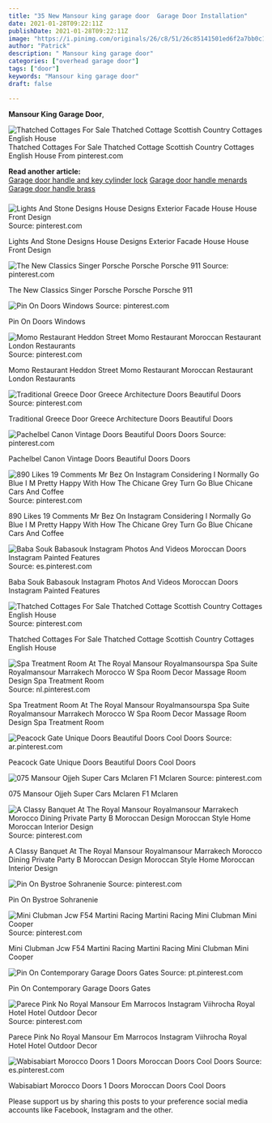 ```yaml
---
title: "35 New Mansour king garage door  Garage Door Installation"
date: 2021-01-28T09:22:11Z
publishDate: 2021-01-28T09:22:11Z
image: "https://i.pinimg.com/originals/26/c8/51/26c85141501ed6f2a7bb0c138dfb8b45.jpg"
author: "Patrick"
description: " Mansour king garage door"
categories: ["overhead garage door"]
tags: ["door"]
keywords: "Mansour king garage door"
draft: false

---
```

<!-- Head tag Code -->
**Mansour King Garage Door**, 

![Thatched Cottages For Sale Thatched Cottage Scottish Country Cottages English House](https://i.pinimg.com/originals/7a/fa/e6/7afae6c34041ff1d6f97e57c16cb095d.jpg "Thatched Cottages For Sale Thatched Cottage Scottish Country Cottages English House")
Thatched Cottages For Sale Thatched Cottage Scottish Country Cottages English House From pinterest.com

**Read another article:**  
[Garage door handle and key cylinder lock](/garage-door-handle-and-key-cylinder-lock/)
[Garage door handle menards](/garage-door-handle-menards/)
[Garage door handle brass](/garage-door-handle-brass/)




### 

 


![Lights And Stone Designs House Designs Exterior Facade House House Front Design](https://i.pinimg.com/600x315/2d/3f/a0/2d3fa0e9d0144732a50ae44a9d9453b5.jpg "Lights And Stone Designs House Designs Exterior Facade House House Front Design")
Source: pinterest.com

Lights And Stone Designs House Designs Exterior Facade House House Front Design  

![The New Classics Singer Porsche Porsche Porsche 911](https://i.pinimg.com/originals/01/d6/f3/01d6f30bed411efb0222ef9e7bc453a7.jpg "The New Classics Singer Porsche Porsche Porsche 911")
Source: pinterest.com

The New Classics Singer Porsche Porsche Porsche 911  

![Pin On Doors Windows](https://i.pinimg.com/originals/26/d7/61/26d761950d95f0183cd16984587677db.jpg "Pin On Doors Windows")
Source: pinterest.com

Pin On Doors Windows  

![Momo Restaurant Heddon Street Momo Restaurant Moroccan Restaurant London Restaurants](https://i.pinimg.com/originals/b8/37/06/b83706a59c2e5f3aaab9890abe8097f9.png "Momo Restaurant Heddon Street Momo Restaurant Moroccan Restaurant London Restaurants")
Source: pinterest.com

Momo Restaurant Heddon Street Momo Restaurant Moroccan Restaurant London Restaurants  

![Traditional Greece Door Greece Architecture Doors Beautiful Doors](https://i.pinimg.com/736x/8e/16/d0/8e16d03327b85996326902b10c831a25.jpg "Traditional Greece Door Greece Architecture Doors Beautiful Doors")
Source: pinterest.com

Traditional Greece Door Greece Architecture Doors Beautiful Doors  

![Pachelbel Canon Vintage Doors Beautiful Doors Doors](https://i.pinimg.com/originals/38/5a/a9/385aa98fa82d084b003e1dd04ea66987.jpg "Pachelbel Canon Vintage Doors Beautiful Doors Doors")
Source: pinterest.com

Pachelbel Canon Vintage Doors Beautiful Doors Doors  

![890 Likes 19 Comments Mr Bez On Instagram Considering I Normally Go Blue I M Pretty Happy With How The Chicane Grey Turn Go Blue Chicane Cars And Coffee](https://i.pinimg.com/originals/30/36/d8/3036d8804cfc70fc98d0f6670c381521.jpg "890 Likes 19 Comments Mr Bez On Instagram Considering I Normally Go Blue I M Pretty Happy With How The Chicane Grey Turn Go Blue Chicane Cars And Coffee")
Source: pinterest.com

890 Likes 19 Comments Mr Bez On Instagram Considering I Normally Go Blue I M Pretty Happy With How The Chicane Grey Turn Go Blue Chicane Cars And Coffee  

![Baba Souk Babasouk Instagram Photos And Videos Moroccan Doors Instagram Painted Features](https://i.pinimg.com/originals/6b/34/65/6b346507dd169dbcd90c8ffa94ed6c95.png "Baba Souk Babasouk Instagram Photos And Videos Moroccan Doors Instagram Painted Features")
Source: es.pinterest.com

Baba Souk Babasouk Instagram Photos And Videos Moroccan Doors Instagram Painted Features  

![Thatched Cottages For Sale Thatched Cottage Scottish Country Cottages English House](https://i.pinimg.com/originals/7a/fa/e6/7afae6c34041ff1d6f97e57c16cb095d.jpg "Thatched Cottages For Sale Thatched Cottage Scottish Country Cottages English House")
Source: pinterest.com

Thatched Cottages For Sale Thatched Cottage Scottish Country Cottages English House  

![Spa Treatment Room At The Royal Mansour Royalmansourspa Spa Suite Royalmansour Marrakech Morocco W Spa Room Decor Massage Room Design Spa Treatment Room](https://i.pinimg.com/originals/90/e7/f4/90e7f481f9dc26128e76ffa5fd4955c0.jpg "Spa Treatment Room At The Royal Mansour Royalmansourspa Spa Suite Royalmansour Marrakech Morocco W Spa Room Decor Massage Room Design Spa Treatment Room")
Source: nl.pinterest.com

Spa Treatment Room At The Royal Mansour Royalmansourspa Spa Suite Royalmansour Marrakech Morocco W Spa Room Decor Massage Room Design Spa Treatment Room  

![Peacock Gate Unique Doors Beautiful Doors Cool Doors](https://i.pinimg.com/originals/a4/59/b6/a459b63174d621587b158919eca85259.jpg "Peacock Gate Unique Doors Beautiful Doors Cool Doors")
Source: ar.pinterest.com

Peacock Gate Unique Doors Beautiful Doors Cool Doors  

![075 Mansour Ojjeh Super Cars Mclaren F1 Mclaren](https://i.pinimg.com/originals/7e/27/c7/7e27c783a31ef7db77644b5883421c87.jpg "075 Mansour Ojjeh Super Cars Mclaren F1 Mclaren")
Source: pinterest.com

075 Mansour Ojjeh Super Cars Mclaren F1 Mclaren  

![A Classy Banquet At The Royal Mansour Royalmansour Marrakech Morocco Dining Private Party B Moroccan Design Moroccan Style Home Moroccan Interior Design](https://i.pinimg.com/736x/6c/b0/ff/6cb0ff760ee1f16cae73c57c63d338cd--marrakech-morocco-traditional-design.jpg "A Classy Banquet At The Royal Mansour Royalmansour Marrakech Morocco Dining Private Party B Moroccan Design Moroccan Style Home Moroccan Interior Design")
Source: pinterest.com

A Classy Banquet At The Royal Mansour Royalmansour Marrakech Morocco Dining Private Party B Moroccan Design Moroccan Style Home Moroccan Interior Design  

![Pin On Bystroe Sohranenie](https://i.pinimg.com/originals/12/1f/ab/121fab3aaa1d042cfd566f58c14b82ca.jpg "Pin On Bystroe Sohranenie")
Source: pinterest.com

Pin On Bystroe Sohranenie  

![Mini Clubman Jcw F54 Martini Racing Martini Racing Mini Clubman Mini Cooper](https://i.pinimg.com/originals/81/cf/dc/81cfdcf7860d76d45efd894cf4ba026f.jpg "Mini Clubman Jcw F54 Martini Racing Martini Racing Mini Clubman Mini Cooper")
Source: pinterest.com

Mini Clubman Jcw F54 Martini Racing Martini Racing Mini Clubman Mini Cooper  

![Pin On Contemporary Garage Doors Gates](https://i.pinimg.com/originals/43/30/33/4330337a0ca847f31036383827798f72.jpg "Pin On Contemporary Garage Doors Gates")
Source: pt.pinterest.com

Pin On Contemporary Garage Doors Gates  

![Parece Pink No Royal Mansour Em Marrocos Instagram Viihrocha Royal Hotel Hotel Outdoor Decor](https://i.pinimg.com/originals/67/76/76/6776764681a481846862528a5a8a1f37.jpg "Parece Pink No Royal Mansour Em Marrocos Instagram Viihrocha Royal Hotel Hotel Outdoor Decor")
Source: pinterest.com

Parece Pink No Royal Mansour Em Marrocos Instagram Viihrocha Royal Hotel Hotel Outdoor Decor  

![Wabisabiart Morocco Doors 1 Doors Moroccan Doors Cool Doors](https://i.pinimg.com/originals/26/c8/51/26c85141501ed6f2a7bb0c138dfb8b45.jpg "Wabisabiart Morocco Doors 1 Doors Moroccan Doors Cool Doors")
Source: es.pinterest.com

Wabisabiart Morocco Doors 1 Doors Moroccan Doors Cool Doors  

Please support us by sharing this posts to your preference social media accounts like Facebook, Instagram and the other.

